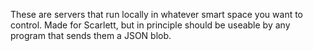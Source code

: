 These are servers that run locally in whatever smart space you want to control. Made for Scarlett, but in principle should be useable by any program that sends them a JSON blob.
